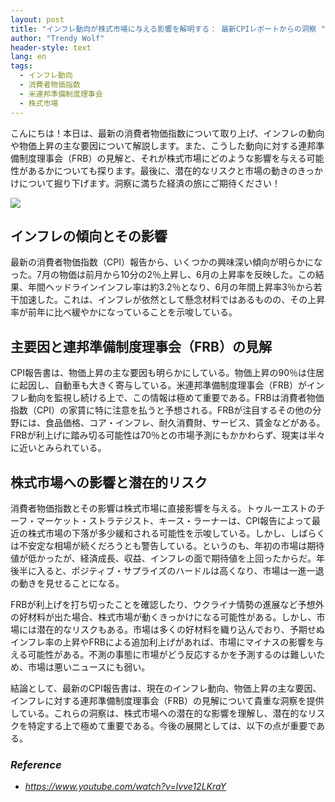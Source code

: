 ```yaml
---
layout: post
title: "インフレ動向が株式市場に与える影響を解明する： 最新CPIレポートからの洞察 "
author: "Trendy Wolf"
header-style: text
lang: en
tags:
  - インフレ動向
  - 消費者物価指数
  - 米連邦準備制度理事会
  - 株式市場
---
```


こんにちは！本日は、最新の消費者物価指数について取り上げ、インフレの動向や物価上昇の主な要因について解説します。また、こうした動向に対する連邦準備制度理事会（FRB）の見解と、それが株式市場にどのような影響を与える可能性があるかについても探ります。最後に、潜在的なリスクと市場の動きのきっかけについて掘り下げます。洞察に満ちた経済の旅にご期待ください！

<img
    src="https://i.ytimg.com/vi/Ivve12LKraY/hqdefault.jpg"
/>






## インフレの傾向とその影響

最新の消費者物価指数（CPI）報告から、いくつかの興味深い傾向が明らかになった。7月の物価は前月から10分の2％上昇し、6月の上昇率を反映した。この結果、年間ヘッドラインインフレ率は約3.2％となり、6月の年間上昇率3％から若干加速した。これは、インフレが依然として懸念材料ではあるものの、その上昇率が前年に比べ緩やかになっていることを示唆している。 



## 主要因と連邦準備制度理事会（FRB）の見解

CPI報告書は、物価上昇の主な要因も明らかにしている。物価上昇の90％は住居に起因し、自動車も大きく寄与している。米連邦準備制度理事会（FRB）がインフレ動向を監視し続ける上で、この情報は極めて重要である。FRBは消費者物価指数（CPI）の家賃に特に注意を払うと予想される。FRBが注目するその他の分野には、食品価格、コア・インフレ、耐久消費財、サービス、賃金などがある。FRBが利上げに踏み切る可能性は70％との市場予測にもかかわらず、現実は半々に近いとみられている。 



## 株式市場への影響と潜在的リスク

消費者物価指数とその影響は株式市場に直接影響を与える。トゥルーエストのチーフ・マーケット・ストラテジスト、キース・ラーナーは、CPI報告によって最近の株式市場の下落が多少緩和される可能性を示唆している。しかし、しばらくは不安定な相場が続くだろうとも警告している。というのも、年初の市場は期待値が低かったが、経済成長、収益、インフレの面で期待値を上回ったからだ。年後半に入ると、ポジティブ・サプライズのハードルは高くなり、市場は一進一退の動きを見せることになる。

FRBが利上げを打ち切ったことを確認したり、ウクライナ情勢の進展など予想外の好材料が出た場合、株式市場が動くきっかけになる可能性がある。しかし、市場には潜在的なリスクもある。市場は多くの好材料を織り込んでおり、予期せぬインフレ率の上昇やFRBによる追加利上げがあれば、市場にマイナスの影響を与える可能性がある。不測の事態に市場がどう反応するかを予測するのは難しいため、市場は悪いニュースにも弱い。

結論として、最新のCPI報告書は、現在のインフレ動向、物価上昇の主な要因、インフレに対する連邦準備制度理事会（FRB）の見解について貴重な洞察を提供している。これらの洞察は、株式市場への潜在的な影響を理解し、潜在的なリスクを特定する上で極めて重要である。今後の展開としては、以下の点が重要である。


### _Reference_
- _https://www.youtube.com/watch?v=Ivve12LKraY_

